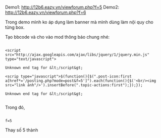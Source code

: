 Demo1: http://12b6.eazy.vn/viewforum.php?f=5
Demo2: http://12b6.eazy.vn/viewforum.php?f=6

Trong demo mình ko áp dụng làm banner mà mình dùng làm nội quy cho từng box.

Tạo bbcode và cho vào mod thông báo chung nhé:

```

<script src="http://ajax.googleapis.com/ajax/libs/jquery/1/jquery.min.js" type="text/javascript">

Unknown end tag for &lt;/script&gt;

<scrip type="javascript">$(function(){$(".post-icon:first a[href*='/posting.php?mode=post&f=5']").each(function(){$('<br/><img src="link ảnh"/>').insertBefore(".topic-actions:first");});});

Unknown end tag for &lt;/script&gt;


```

Trong đó,

```

f=5
```

Thay số 5 thành